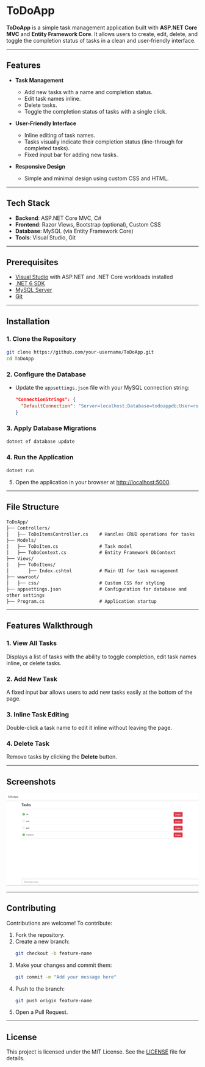 # ToDoApp

**ToDoApp** is a simple task management application built with **ASP.NET Core MVC** and **Entity Framework Core**. It allows users to create, edit, delete, and toggle the completion status of tasks in a clean and user-friendly interface.

---

## Features

- **Task Management**
  - Add new tasks with a name and completion status.
  - Edit task names inline.
  - Delete tasks.
  - Toggle the completion status of tasks with a single click.

- **User-Friendly Interface**
  - Inline editing of task names.
  - Tasks visually indicate their completion status (line-through for completed tasks).
  - Fixed input bar for adding new tasks.

- **Responsive Design**
  - Simple and minimal design using custom CSS and HTML.

---

## Tech Stack

- **Backend**: ASP.NET Core MVC, C#
- **Frontend**: Razor Views, Bootstrap (optional), Custom CSS
- **Database**: MySQL (via Entity Framework Core)
- **Tools**: Visual Studio, Git

---

## Prerequisites

- [Visual Studio](https://visualstudio.microsoft.com/) with ASP.NET and .NET Core workloads installed
- [.NET 6 SDK](https://dotnet.microsoft.com/download/dotnet/6.0)
- [MySQL Server](https://dev.mysql.com/downloads/)
- [Git](https://git-scm.com/)

---

## Installation

### 1. Clone the Repository

```bash
git clone https://github.com/your-username/ToDoApp.git
cd ToDoApp
```

### 2. Configure the Database

- Update the `appsettings.json` file with your MySQL connection string:
  ```json
  "ConnectionStrings": {
    "DefaultConnection": "Server=localhost;Database=todoappdb;User=root;Password=yourpassword;"
  }
  ```

### 3. Apply Database Migrations

```bash
dotnet ef database update
```

### 4. Run the Application

```bash
dotnet run
```

5. Open the application in your browser at [http://localhost:5000](http://localhost:5000).

---

## File Structure

```
ToDoApp/
├── Controllers/
│   ├── ToDoItemsController.cs    # Handles CRUD operations for tasks
├── Models/
│   ├── ToDoItem.cs               # Task model
│   ├── ToDoContext.cs            # Entity Framework DbContext
├── Views/
│   ├── ToDoItems/
│       ├── Index.cshtml          # Main UI for task management
├── wwwroot/
│   ├── css/                      # Custom CSS for styling
├── appsettings.json              # Configuration for database and other settings
├── Program.cs                    # Application startup
```

---

## Features Walkthrough

### 1. View All Tasks
Displays a list of tasks with the ability to toggle completion, edit task names inline, or delete tasks.

### 2. Add New Task
A fixed input bar allows users to add new tasks easily at the bottom of the page.

### 3. Inline Task Editing
Double-click a task name to edit it inline without leaving the page.

### 4. Delete Task
Remove tasks by clicking the **Delete** button.

---

## Screenshots

![screenshot](img.PNG)

---

## Contributing

Contributions are welcome! To contribute:

1. Fork the repository.
2. Create a new branch:
   ```bash
   git checkout -b feature-name
   ```
3. Make your changes and commit them:
   ```bash
   git commit -m "Add your message here"
   ```
4. Push to the branch:
   ```bash
   git push origin feature-name
   ```
5. Open a Pull Request.

---

## License

This project is licensed under the MIT License. See the [LICENSE](LICENSE) file for details.






